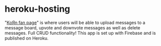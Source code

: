 # heroku-hosting

"[KoЯn fan page](https://dashboard.heroku.com/apps/fathomless-gorge-71561)" is where users will be able to upload messages to a message board, upvote and downvote messages as well as delete messages. Full CRUD functionality! This app is set up with Firebase and is published on Heroku.
